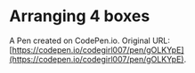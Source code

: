 # Arranging 4 boxes

A Pen created on CodePen.io. Original URL: [https://codepen.io/codegirl007/pen/gOLKYpE](https://codepen.io/codegirl007/pen/gOLKYpE).


